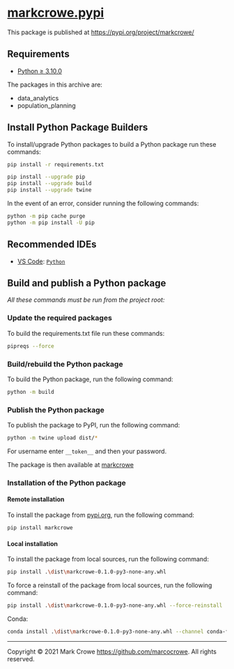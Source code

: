 
# [markcrowe.pypi](https://github.com/marcocrowe/markcrowe.pypi)

This package is published at <https://pypi.org/project/markcrowe/>

## Requirements

- [Python &GreaterEqual; 3.10.0](https://www.python.org/downloads/)

The packages in this archive are:

- data_analytics
- population_planning

## Install Python Package Builders

To install/upgrade Python packages to build a Python package run these commands:

```bash
pip install -r requirements.txt
```

```bash
pip install --upgrade pip
pip install --upgrade build
pip install --upgrade twine
```

In the event of an error, consider running the following commands:

```bash
python -m pip cache purge
python -m pip install -U pip
```

## Recommended IDEs

- [VS Code](https://code.visualstudio.com/): [`Python`](https://code.visualstudio.com/docs/languages/python)

## Build and publish a Python package

*All these commands must be run from the project root:*

### Update the required packages

To build the requirements.txt file run these commands:

```bash
pipreqs --force
```

### Build/rebuild the Python package

To build the Python package, run the following command:

```bash
python -m build
```

### Publish the Python package

To publish the package to PyPI, run the following command:

```bash
python -m twine upload dist/*
```

For username enter `__token__` and then your password.

The package is then available at [markcrowe](https://pypi.org/project/markcrowe/)

### Installation of the Python package

#### Remote installation

To install the package from [pypi.org](https://pypi.org), run the following command:

```bash
pip install markcrowe
```

#### Local installation

To install the package from local sources, run the following command:

```bash
pip install .\dist\markcrowe-0.1.0-py3-none-any.whl
```

To force a reinstall of the package from local sources, run the following command:

```bash
pip install .\dist\markcrowe-0.1.0-py3-none-any.whl --force-reinstall
```

Conda:

```bash
conda install .\dist\markcrowe-0.1.0-py3-none-any.whl --channel conda-forge
```

---
Copyright &copy; 2021 Mark Crowe <https://github.com/marcocrowe>. All rights reserved.
